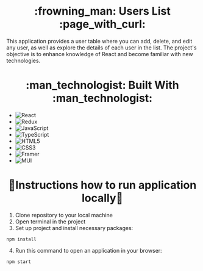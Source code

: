 <h1 align = 'center'>:frowning_man: Users List :page_with_curl:</h1>

This application provides a user table where you can add, delete, and edit any user,
as well as explore the details of each user in the list. The project's objective is to enhance knowledge of React and become familiar with new technologies.


<h1 align = 'center'>:man_technologist: Built With :man_technologist:</h1>

- ![React](https://img.shields.io/badge/react-%2320232a.svg?style=for-the-badge&logo=react&logoColor=%2361DAFB)
- ![Redux](https://img.shields.io/badge/redux-%23593d88.svg?style=for-the-badge&logo=redux&logoColor=white)
- ![JavaScript](https://img.shields.io/badge/javascript-%23323330.svg?style=for-the-badge&logo=javascript&logoColor=%23F7DF1E)
- ![TypeScript](https://img.shields.io/badge/typescript-%23007ACC.svg?style=for-the-badge&logo=typescript&logoColor=white)
- ![HTML5](https://img.shields.io/badge/html5-%23E34F26.svg?style=for-the-badge&logo=html5&logoColor=white)
- ![CSS3](https://img.shields.io/badge/css3-%231572B6.svg?style=for-the-badge&logo=css3&logoColor=white)
- ![Framer](https://img.shields.io/badge/Framer-black?style=for-the-badge&logo=framer&logoColor=blue)
- ![MUI](https://img.shields.io/badge/MUI-%230081CB.svg?style=for-the-badge&logo=mui&logoColor=white)


<h1 align = 'center'>📌Instructions how to run application locally📌</h1>


1. Clone repository to your local machine
1. Open terminal in the project
1. Set up project and install necessary packages:
```
npm install
```
4. Run this command to open an application in your browser:
```
npm start
```


